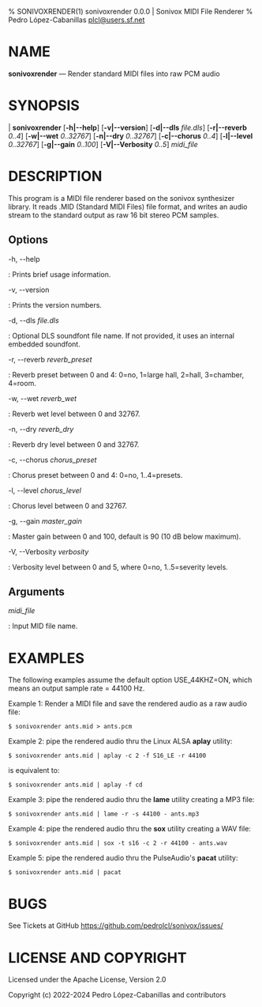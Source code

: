 % SONIVOXRENDER(1) sonivoxrender 0.0.0 | Sonivox MIDI File Renderer
% Pedro López-Cabanillas <plcl@users.sf.net>

# NAME

**sonivoxrender** — Render standard MIDI files into raw PCM audio

# SYNOPSIS

| **sonivoxrender** [**-h|-\-help**] [**-v|-\-version**] [**-d|-\-dls** _file.dls_] [**-r|-\-reverb** _0..4_] [**-w|-\-wet** _0..32767_] [**-n|-\-dry** _0..32767_] [**-c|-\-chorus** _0..4_] [**-l|-\-level** _0..32767_] [**-g|-\-gain** _0..100_] [**-V|-\-Verbosity** _0..5_]  _midi_file_

# DESCRIPTION

This program is a MIDI file renderer based on the sonivox synthesizer library.
It reads .MID (Standard MIDI Files) file format, and writes an audio stream to the standard output as raw 16 bit stereo PCM samples.

## Options

-h, -\-help

:   Prints brief usage information.

-v, -\-version

:   Prints the version numbers.

-d, -\-dls  _file.dls_

:   Optional DLS soundfont file name. If not provided, it uses an internal embedded soundfont.

-r, -\-reverb  _reverb_preset_

:   Reverb preset between 0 and 4: 0=no, 1=large hall, 2=hall, 3=chamber, 4=room.

-w, -\-wet  _reverb_wet_

:   Reverb wet level between 0 and 32767.

-n, -\-dry  _reverb_dry_

:   Reverb dry level between 0 and 32767.

-c, -\-chorus  _chorus_preset_

:   Chorus preset between 0 and 4: 0=no, 1..4=presets.

-l, -\-level _chorus_level_

:   Chorus level between 0 and 32767.

-g, -\-gain _master_gain_

:   Master gain between 0 and 100, default is 90 (10 dB below maximum).

-V, -\-Verbosity _verbosity_

:   Verbosity level between 0 and 5, where 0=no, 1..5=severity levels.

## Arguments

_midi_file_

:   Input MID file name.

# EXAMPLES

The following examples assume the default option USE_44KHZ=ON, which means an output sample rate = 44100 Hz.

Example 1: Render a MIDI file and save the rendered audio as a raw audio file:

    $ sonivoxrender ants.mid > ants.pcm

Example 2: pipe the rendered audio thru the Linux ALSA **aplay** utility:

    $ sonivoxrender ants.mid | aplay -c 2 -f S16_LE -r 44100

is equivalent to:

    $ sonivoxrender ants.mid | aplay -f cd

Example 3: pipe the rendered audio thru the **lame** utility creating a MP3 file:

    $ sonivoxrender ants.mid | lame -r -s 44100 - ants.mp3

Example 4: pipe the rendered audio thru the **sox** utility creating a WAV file:

    $ sonivoxrender ants.mid | sox -t s16 -c 2 -r 44100 - ants.wav

Example 5: pipe the rendered audio thru the PulseAudio's **pacat** utility:

    $ sonivoxrender ants.mid | pacat

# BUGS

See Tickets at GitHub <https://github.com/pedrolcl/sonivox/issues/>

# LICENSE AND COPYRIGHT

Licensed under the Apache License, Version 2.0

Copyright (c) 2022-2024 Pedro López-Cabanillas and contributors
